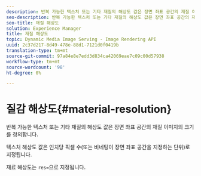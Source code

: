 ```yaml
---
description: 반복 가능한 텍스처 또는 기타 재질의 해상도 값은 장면 좌표 공간의 재질 이미지의 크기를 정의합니다.
seo-description: 반복 가능한 텍스처 또는 기타 재질의 해상도 값은 장면 좌표 공간의 재질 이미지의 크기를 정의합니다.
seo-title: 재질 해상도
solution: Experience Manager
title: 재질 해상도
topic: Dynamic Media Image Serving - Image Rendering API
uuid: 2c37d217-8d49-478e-88d1-7121d0f0419b
translation-type: tm+mt
source-git-commit: 97a84e8e7edd3d834ca42069eae7c09c00d57938
workflow-type: tm+mt
source-wordcount: '98'
ht-degree: 0%

---
```



# 질감 해상도{#material-resolution}

반복 가능한 텍스처 또는 기타 재질의 해상도 값은 장면 좌표 공간의 재질 이미지의 크기를 정의합니다.

텍스처 해상도 값은 인치당 픽셀 수(또는 비네팅이 장면 좌표 공간을 지정하는 단위)로 지정됩니다.

재료 해상도는 `res=`으로 지정됩니다.

